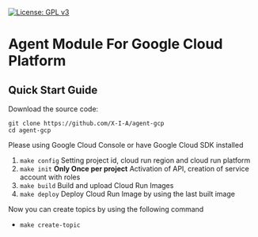 [![License: GPL v3](https://img.shields.io/badge/License-GPLv3-blue.svg)](https://www.gnu.org/licenses/gpl-3.0) 
# Agent Module For Google Cloud Platform

## Quick Start Guide
Download the source code:
```
git clone https://github.com/X-I-A/agent-gcp
cd agent-gcp
```
Please using Google Cloud Console or have Google Cloud SDK installed
1. `make config` Setting project id, cloud run region and cloud run platform
2. `make init` **Only Once per project** Activation of API, creation of service account with roles
3. `make build` Build and upload Cloud Run Images
4. `make deploy` Deploy Cloud Run Image by using the last built image

Now you can create topics by using the following command
* `make create-topic`
